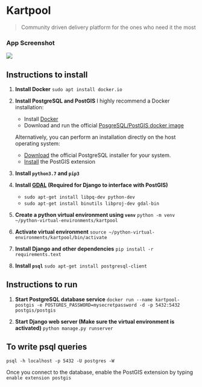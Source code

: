 # Kartpool
> Community driven delivery platform for the ones who need it the most

### App Screenshot
![](https://miro.medium.com/max/1835/1*ROFwy3bSYmWy39qLmlTZTw.png)

## Instructions to install

1. **Install Docker**
    `sudo apt install docker.io`

2. **Install PostgreSQL and PostGIS**
I highly recommend a Docker installation:
    - Install [Docker](https://docs.docker.com/get-docker/)
    - Download and run the official [PosgreSQL/PostGIS docker image](https://registry.hub.docker.com/r/postgis/postgis/)

    Alternatively, you can perform an installation directly on the host operating system:
    - [Download](https://www.postgresql.org/download/) the official PostgreSQL installer for your system.
    - [Install](https://postgis.net/install/) the PostGIS extension

3. **Install `python3.7` and `pip3`**

4. **Install [GDAL](https://gdal.org/) (Required for Django to interface with PostGIS)**
    - `sudo apt-get install libpq-dev python-dev`
    - `sudo apt-get install binutils libproj-dev gdal-bin`

5. **Create a python virtual environment using `venv`**
    `python -m venv ~/python-virtual-environments/kartpool`

6. **Activate virtual environment**
    `source ~/python-virtual-environments/kartpool/bin/activate`

7. **Install Django and other dependencies**
    `pip install -r requirements.text`

8. **Install `psql`**
    `sudo apt-get install postgresql-client`

## Instructions to run

1. **Start PostgreSQL database service**
    `docker run --name kartpool-postgis -e POSTGRES_PASSWORD=mysecretpassword -d -p 5432:5432 postgis/postgis`

2. **Start Django web server (Make sure the virtual environment is activated)**
    `python manage.py runserver`


## To write psql queries
`psql -h localhost -p 5432 -U postgres -W`

Once you connect to the database, enable the PostGIS extension by typing `enable extension postgis`
